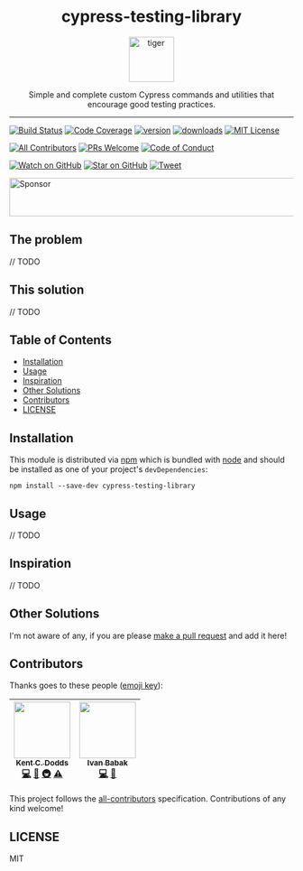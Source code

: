<div align="center">
<h1>cypress-testing-library</h1>

<a href="https://www.emojione.com/emoji/1f405">
<img height="80" width="80" alt="tiger" src="https://raw.githubusercontent.com/kentcdodds/dom-testing-library/master/other/tiger.png" />
</a>

<p>Simple and complete custom Cypress commands and utilities that encourage good testing practices.</p>
</div>

<hr />

[![Build Status][build-badge]][build]
[![Code Coverage][coverage-badge]][coverage]
[![version][version-badge]][package]
[![downloads][downloads-badge]][npmtrends]
[![MIT License][license-badge]][license]

[![All Contributors](https://img.shields.io/badge/all_contributors-2-orange.svg?style=flat-square)](#contributors)
[![PRs Welcome][prs-badge]][prs]
[![Code of Conduct][coc-badge]][coc]

[![Watch on GitHub][github-watch-badge]][github-watch]
[![Star on GitHub][github-star-badge]][github-star]
[![Tweet][twitter-badge]][twitter]

<a href="https://app.codesponsor.io/link/PKGFLnhDiFvsUA5P4kAXfiPs/kentcdodds/cypress-testing-library" rel="nofollow"><img src="https://app.codesponsor.io/embed/PKGFLnhDiFvsUA5P4kAXfiPs/kentcdodds/cypress-testing-library.svg" style="width: 888px; height: 68px;" alt="Sponsor" /></a>

## The problem

// TODO

## This solution

// TODO

## Table of Contents

<!-- START doctoc generated TOC please keep comment here to allow auto update -->

<!-- DON'T EDIT THIS SECTION, INSTEAD RE-RUN doctoc TO UPDATE -->

* [Installation](#installation)
* [Usage](#usage)
* [Inspiration](#inspiration)
* [Other Solutions](#other-solutions)
* [Contributors](#contributors)
* [LICENSE](#license)

<!-- END doctoc generated TOC please keep comment here to allow auto update -->

## Installation

This module is distributed via [npm][npm] which is bundled with [node][node] and
should be installed as one of your project's `devDependencies`:

```
npm install --save-dev cypress-testing-library
```

## Usage

// TODO

## Inspiration

// TODO

## Other Solutions

I'm not aware of any, if you are please [make a pull request][prs] and add it
here!

## Contributors

Thanks goes to these people ([emoji key][emojis]):

<!-- ALL-CONTRIBUTORS-LIST:START - Do not remove or modify this section -->

<!-- prettier-ignore -->
| [<img src="https://avatars.githubusercontent.com/u/1500684?v=3" width="100px;"/><br /><sub><b>Kent C. Dodds</b></sub>](https://kentcdodds.com)<br />[💻](https://github.com/kentcdodds/cypress-testing-library/commits?author=kentcdodds "Code") [📖](https://github.com/kentcdodds/cypress-testing-library/commits?author=kentcdodds "Documentation") [🚇](#infra-kentcdodds "Infrastructure (Hosting, Build-Tools, etc)") [⚠️](https://github.com/kentcdodds/cypress-testing-library/commits?author=kentcdodds "Tests") | [<img src="https://avatars2.githubusercontent.com/u/498274?v=4" width="100px;"/><br /><sub><b>Ivan Babak</b></sub>](https://sompylasar.github.io)<br />[💻](https://github.com/kentcdodds/cypress-testing-library/commits?author=sompylasar "Code") [🤔](#ideas-sompylasar "Ideas, Planning, & Feedback") |
| :---: | :---: |

<!-- ALL-CONTRIBUTORS-LIST:END -->

This project follows the [all-contributors][all-contributors] specification.
Contributions of any kind welcome!

## LICENSE

MIT

[npm]: https://www.npmjs.com/
[node]: https://nodejs.org
[build-badge]: https://img.shields.io/travis/kentcdodds/cypress-testing-library.svg?style=flat-square
[build]: https://travis-ci.org/kentcdodds/cypress-testing-library
[coverage-badge]: https://img.shields.io/codecov/c/github/kentcdodds/cypress-testing-library.svg?style=flat-square
[coverage]: https://codecov.io/github/kentcdodds/cypress-testing-library
[version-badge]: https://img.shields.io/npm/v/cypress-testing-library.svg?style=flat-square
[package]: https://www.npmjs.com/package/cypress-testing-library
[downloads-badge]: https://img.shields.io/npm/dm/cypress-testing-library.svg?style=flat-square
[npmtrends]: http://www.npmtrends.com/cypress-testing-library
[license-badge]: https://img.shields.io/npm/l/cypress-testing-library.svg?style=flat-square
[license]: https://github.com/kentcdodds/cypress-testing-library/blob/master/LICENSE
[prs-badge]: https://img.shields.io/badge/PRs-welcome-brightgreen.svg?style=flat-square
[prs]: http://makeapullrequest.com
[donate-badge]: https://img.shields.io/badge/$-support-green.svg?style=flat-square
[coc-badge]: https://img.shields.io/badge/code%20of-conduct-ff69b4.svg?style=flat-square
[coc]: https://github.com/kentcdodds/cypress-testing-library/blob/master/other/CODE_OF_CONDUCT.md
[github-watch-badge]: https://img.shields.io/github/watchers/kentcdodds/cypress-testing-library.svg?style=social
[github-watch]: https://github.com/kentcdodds/cypress-testing-library/watchers
[github-star-badge]: https://img.shields.io/github/stars/kentcdodds/cypress-testing-library.svg?style=social
[github-star]: https://github.com/kentcdodds/cypress-testing-library/stargazers
[twitter]: https://twitter.com/intent/tweet?text=Check%20out%20cypress-testing-library%20by%20%40kentcdodds%20https%3A%2F%2Fgithub.com%2Fkentcdodds%2Fcypress-testing-library%20%F0%9F%91%8D
[twitter-badge]: https://img.shields.io/twitter/url/https/github.com/kentcdodds/cypress-testing-library.svg?style=social
[emojis]: https://github.com/kentcdodds/all-contributors#emoji-key
[all-contributors]: https://github.com/kentcdodds/all-contributors

